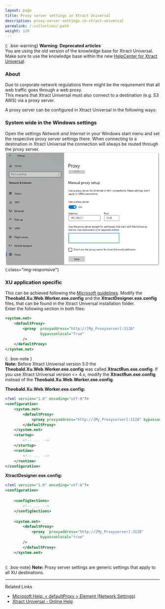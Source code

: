 ```yaml
---
layout: page
title: Proxy server settings in Xtract Universal
description: proxy-server-settings-in-xtract-universal
permalink: /:collection/:path
weight: 120
---
```


{: .box-warning}
**Warning: Deprecated articles** <br>
You are using the old version of the knowledge base for Xtract Universal.<br>
Make sure to use the knowledge base within the new [HelpCenter for Xtract Universal](https://helpcenter.theobald-software.com/xtract-universal/knowledge-base/).

### About ###
Due to corporate network regulations there might be the requirement that all web traffic goes through a web proxy. <br>
This means that Xtract Universal must also connect to a destination (e.g. S3 AWS) via a proxy server. <br>

A proxy server can be configured in Xtract Universal in the following ways: 

### System wide in the Windows settings ###
Open the settings *Network and Internet* in your Windows start menu and set the respective proxy server settings there. 
When connecting to a destination in Xtract Universal the connection will always be routed through the proxy server. 
![XU-proxy-settings-01](/img/contents/xu/xu-proxy-settings-01.png){:class="img-responsive"}

### XU application specific ###
This can be achieved following the [Microsoft guidelines](https://docs.microsoft.com/en-us/dotnet/framework/network-programming/proxy-configuration).
Modify the **Theobald.Xu.Web.Worker.exe.config** and the **XtractDesigner.exe.config** files, that can be found in the Xtract Universal installation folder. <br>
Enter the following section in both files: 
```xml
<system.net>
    <defaultProxy>
        <proxy  proxyaddress="http://[My_Proxyserver]:3128"
                bypassonlocal="True"
        />
    </defaultProxy>
</system.net>
```

{: .box-note }																   
**Note:** Before Xtract Universal version 5.0 the **Theobald.Xu.Web.Worker.exe.config** was called **XtractRun.exe.config**.
If you use Xtract Universal version <= 4.x, modify the **XtractRun.exe.config** instead of the **Theobald.Xu.Web.Worker.exe.config**.

**Theobald.Xu.Web.Worker.exe.config:**
```xml
<?xml version="1.0" encoding="utf-8"?>
<configuration>
    <system.net>
        <defaultProxy>
            <proxy proxyaddress="http://[My_Proxyserver]:3128" bypassonlocal="true" />
        </defaultProxy>
    </system.net>
    <startup>
        <!-- ... -->
    </startup>
    <runtime>
        <!-- ... -->
    </runtime>
</configuration>
```
**XtractDesigner.exe.config:**
```xml
<?xml version="1.0" encoding="utf-8"?>
<configuration>
​
	<configSections>
		<!-- ... -->
	</configSections>
​
	<system.net>  
		<defaultProxy>  
			<proxy  proxyaddress="http://[My_Proxyserver]:3128"
                bypassonlocal="true"  
        />  
		</defaultProxy>  
	</system.net>
	
```

{: .box-note}
**Note:** Proxy server settings are generic settings that apply to all XU destinations.  

*****
Related Links
- [Microsoft Help: < defaultProxy > Element (Network Settings)](https://docs.microsoft.com/en-us/dotnet/framework/configure-apps/file-schema/network/defaultproxy-element-network-settings)
- [Xtract Universal - Online Help](https://help.theobald-software.com/en/xtract-universal/)











